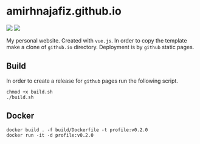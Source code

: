 # amirhnajafiz.github.io

![](https://img.shields.io/badge/framework-vuejs-lightgreen)
![](https://img.shields.io/badge/version-v0.2.0-blue)

My personal website. Created with ```vue.js```. In order to copy the template
make a clone of ```github.io``` directory. Deployment is by ```github``` static
pages.

## Build

In order to create a release for ```github``` pages run the following script.

```shell
chmod +x build.sh
./build.sh
```

## Docker

```shell
docker build . -f build/Dockerfile -t profile:v0.2.0
docker run -it -d profile:v0.2.0
```
